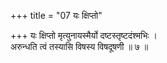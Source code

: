 +++
title = "07 यः क्षिप्तो"

+++
यः क्षिप्तो मृत्युनायस्मैर्यो दष्टस्तृष्टदंश्मभिः ।  
अरुन्धति त्वं तस्यासि विषस्य विषदूषणी ॥ ७ ॥